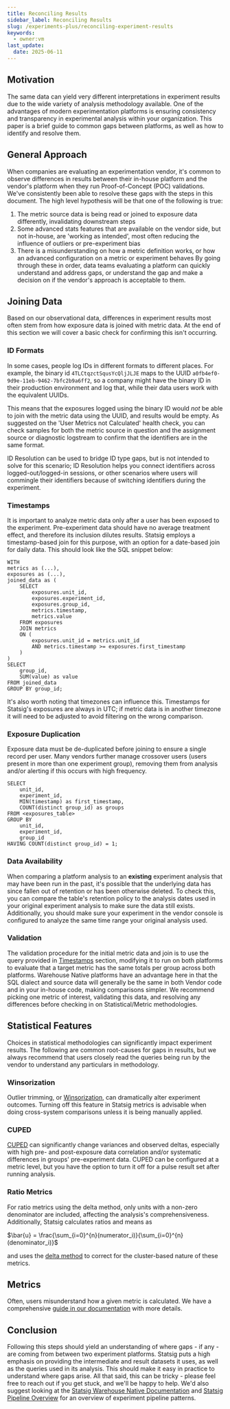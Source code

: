 ```yaml
---
title: Reconciling Results
sidebar_label: Reconciling Results
slug: /experiments-plus/reconciling-experiment-results
keywords:
  - owner:vm
last_update:
  date: 2025-06-11
---
```

## Motivation
The same data can yield very different interpretations in experiment results due to the wide variety of analysis methodology available. One of the advantages of modern experimentation platforms is ensuring consistency and transparency in experimental analysis within your organization. This paper is a brief guide to common gaps between platforms, as well as how to identify and resolve them.
## General Approach
When companies are evaluating an experimentation vendor, it's common to observe differences in results between their in-house platform and the vendor's platform when they run Proof-of-Concept (POC) validations. We've consistently been able to resolve these gaps with the steps in this document. The high level hypothesis will be that one of the following is true:
1. The metric source data is being read or joined to exposure data differently, invalidating downstream steps
2. Some advanced stats features that are available on the vendor side, but not in-house, are 'working as intended', most often reducing the influence of outliers or pre-experiment bias 
3. There is a misunderstanding on how a metric definition works, or how an advanced configuration on a metric or experiment behaves
By going through these in order, data teams evaluating a platform can quickly understand and address gaps, or understand the gap and make a decision on if the vendor's approach is acceptable to them.
## Joining Data
Based on our observational data, differences in experiment results most often stem from how exposure data is joined with metric data. At the end of this section we will cover a basic check for confirming this isn't occurring.
### ID Formats
In some cases, people log IDs in different formats to different places. For example, the binary id `4TLCtqzctSqusYcQljJLJE` maps to the UUID `a0fb4ef0-9d9e-11eb-9462-7bfc2b9a6ff2`, so a company might have the binary ID in their production environment and log that, while their data users work with the equivalent UUIDs.

This means that the exposures logged using the binary ID would *not* be able to join with the metric data using the UUID, and results would be empty. As suggested on the 'User Metrics not Calculated' health check, you can check samples for both the metric source in question and the assignment source or diagnostic logstream to confirm that the identifiers are in the same format.

ID Resolution can be used to bridge ID type gaps, but is not intended to solve for this scenario; ID Resolution helps you connect identifiers across logged-out/logged-in sessions, or other scenarios where users will commingle their identifiers because of switching identifiers during the experiment.

### Timestamps
It is important to analyze metric data only after a user has been exposed to the experiment. Pre-experiment data should have no average treatment effect, and therefore its inclusion dilutes results. Statsig employs a timestamp-based join for this purpose, with an option for a date-based join for daily data. This should look like the SQL snippet below:
```
WITH 
metrics as (...),
exposures as (...),
joined_data as (
    SELECT 
        exposures.unit_id,
        exposures.experiment_id,
        exposures.group_id,
        metrics.timestamp,
        metrics.value
    FROM exposures
    JOIN metrics
    ON (
        exposures.unit_id = metrics.unit_id
        AND metrics.timestamp >= exposures.first_timestamp
    )
)
SELECT 
    group_id,
    SUM(value) as value
FROM joined_data
GROUP BY group_id;
```

It's also worth noting that timezones can influence this. Timestamps for Statsig's exposures are always in UTC; if metric data is in another timezone it will need to be adjusted to avoid filtering on the wrong comparison.

### Exposure Duplication
Exposure data must be de-duplicated before joining to ensure a single record per user. Many vendors further manage crossover users (users present in more than one experiment group), removing them from analysis and/or alerting if this occurs with high frequency.
```
SELECT 
    unit_id,
    experiment_id,
    MIN(timestamp) as first_timestamp,
    COUNT(distinct group_id) as groups
FROM <exposures_table>
GROUP BY 
    unit_id,
    experiment_id,
    group_id
HAVING COUNT(distinct group_id) = 1;
```
### Data Availability
When comparing a platform analysis to an **existing** experiment analysis that may have been run in the past, it's possible that the underlying data has since fallen out of retention or has been otherwise deleted. To check this, you can compare the table's retention policy to the analysis dates used in your original experiment analysis to make sure the data still exists.
Additionally, you should make sure your experiment in the vendor console is configured to analyze the same time range your original analysis used. 
### Validation
The validation procedure for the initial metric data and join is to use the query provided in [Timestamps](https://docs.statsig.com/experiments-plus/reconciling-experiment-results#timestamps) section, modifying it to run on both platforms to evaluate that a target metric has the same totals per group across both platforms. 
Warehouse Native platforms have an advantage here in that the SQL dialect and source data will generally be the same in both Vendor code and in your in-house code, making comparisons simpler.
We recommend picking one metric of interest, validating this data, and resolving any differences before checking in on Statistical/Metric methodologies.
## Statistical Features
Choices in statistical methodologies can significantly impact experiment results. The following are common root-causes for gaps in results, but we always recommend that users closely read the queries being run by the vendor to understand any particulars in methodology.
### Winsorization
Outlier trimming, or [Winsorization](https://docs.statsig.com/stats-engine/methodologies/winsorization/), can dramatically alter experiment outcomes. Turning off this feature in Statsig metrics is advisable when doing cross-system comparisons unless it is being manually applied.
### CUPED
[CUPED](https://docs.statsig.com/stats-engine/methodologies/cuped/) can significantly change variances and observed deltas, especially with high pre- and post-exposure data correlation and/or systematic differences in groups' pre-experiment data.
CUPED can be configured at a metric level, but you have the option to turn it off for a pulse result set after running analysis.
### Ratio Metrics
For ratio metrics using the delta method, only units with a non-zero denominator are included, affecting the analysis's comprehensiveness. Additionally, Statsig calculates ratios and means as

$\bar{u} = \frac{\sum_{i=0}^{n}(numerator_i)}{\sum_{i=0}^{n}(denominator_i)}$

and uses the [delta method](https://docs.statsig.com/stats-engine/variance/#ratio-and-mean-metrics) to correct for the cluster-based nature of these metrics.
## Metrics
Often, users misunderstand how a given metric is calculated. We have a comprehensive [guide in our documentation](https://docs.statsig.com/statsig-warehouse-native/configuration/metrics) with more details.
## Conclusion
Following this steps should yield an understanding of where gaps - if any - are coming from between two experiment platforms. Statsig puts a high emphasis on providing the intermediate and result datasets it uses, as well as the queries used in its analysis. This should make it easy in practice to understand where gaps arise. 
All that said, this can be tricky - please feel free to reach out if you get stuck, and we'll be happy to help. We'd also suggest looking at the [Statsig Warehouse Native Documentation](https://docs.statsig.com/statsig-warehouse-native/introduction) and [Statsig Pipeline Overview](https://docs.statsig.com/statsig-warehouse-native/pipeline-overview/) for an overview of experiment pipeline patterns.
